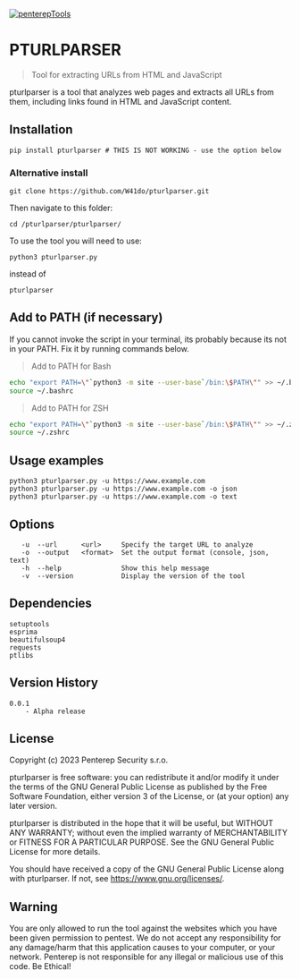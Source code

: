 [![penterepTools](https://www.penterep.com/external/penterepToolsLogo.png)](https://www.penterep.com/)


# PTURLPARSER
> Tool for extracting URLs from HTML and JavaScript

pturlparser is a tool that analyzes web pages and extracts all URLs from them, including links found in HTML and JavaScript content.

## Installation

```
pip install pturlparser # THIS IS NOT WORKING - use the option below
```
### Alternative install
```
git clone https://github.com/W41do/pturlparser.git
```
Then navigate to this folder:
```
cd /pturlparser/pturlparser/
```
To use the tool you will need to use:
```
python3 pturlparser.py
```
instead of
```
pturlparser
```

## Add to PATH (if necessary)
If you cannot invoke the script in your terminal, its probably because its not in your PATH. Fix it by running commands below.

> Add to PATH for Bash
```bash
echo "export PATH=\"`python3 -m site --user-base`/bin:\$PATH\"" >> ~/.bashrc
source ~/.bashrc
```

> Add to PATH for ZSH
```bash
echo "export PATH=\"`python3 -m site --user-base`/bin:\$PATH\"" >> ~/.zshrc
source ~/.zshrc
```

## Usage examples
```
python3 pturlparser.py -u https://www.example.com
python3 pturlparser.py -u https://www.example.com -o json
python3 pturlparser.py -u https://www.example.com -o text
```

## Options
```
   -u  --url      <url>     Specify the target URL to analyze
   -o  --output   <format>  Set the output format (console, json, text)
   -h  --help               Show this help message
   -v  --version            Display the version of the tool
```

## Dependencies
```
setuptools
esprima
beautifulsoup4
requests
ptlibs
```

## Version History
```
0.0.1
    - Alpha release
```

## License

Copyright (c) 2023 Penterep Security s.r.o.

pturlparser is free software: you can redistribute it and/or modify it under the terms of the GNU General Public License as published by the Free Software Foundation, either version 3 of the License, or (at your option) any later version.

pturlparser is distributed in the hope that it will be useful, but WITHOUT ANY WARRANTY; without even the implied warranty of MERCHANTABILITY or FITNESS FOR A PARTICULAR PURPOSE. See the GNU General Public License for more details.

You should have received a copy of the GNU General Public License along with pturlparser. If not, see https://www.gnu.org/licenses/.

## Warning

You are only allowed to run the tool against the websites which
you have been given permission to pentest. We do not accept any
responsibility for any damage/harm that this application causes to your
computer, or your network. Penterep is not responsible for any illegal
or malicious use of this code. Be Ethical!